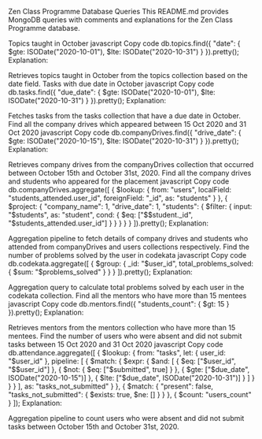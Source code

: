 Zen Class Programme Database Queries
This README.md provides MongoDB queries with comments and explanations for the Zen Class Programme database.

Topics taught in October
javascript
Copy code
db.topics.find({
    "date": { $gte: ISODate("2020-10-01"), $lte: ISODate("2020-10-31") }
}).pretty();
Explanation:

Retrieves topics taught in October from the topics collection based on the date field.
Tasks with due date in October
javascript
Copy code
db.tasks.find({
    "due_date": { $gte: ISODate("2020-10-01"), $lte: ISODate("2020-10-31") }
}).pretty();
Explanation:

Fetches tasks from the tasks collection that have a due date in October.
Find all the company drives which appeared between 15 Oct 2020 and 31 Oct 2020
javascript
Copy code
db.companyDrives.find({
    "drive_date": { $gte: ISODate("2020-10-15"), $lte: ISODate("2020-10-31") }
}).pretty();
Explanation:

Retrieves company drives from the companyDrives collection that occurred between October 15th and October 31st, 2020.
Find all the company drives and students who appeared for the placement
javascript
Copy code
db.companyDrives.aggregate([
    {
        $lookup: {
            from: "users",
            localField: "students_attended.user_id",
            foreignField: "_id",
            as: "students"
        }
    },
    {
        $project: {
            "company_name": 1,
            "drive_date": 1,
            "students": {
                $filter: {
                    input: "$students",
                    as: "student",
                    cond: { $eq: ["$$student._id", "$students_attended.user_id"] }
                }
            }
        }
    }
]).pretty();
Explanation:

Aggregation pipeline to fetch details of company drives and students who attended from companyDrives and users collections respectively.
Find the number of problems solved by the user in codekata
javascript
Copy code
db.codekata.aggregate([
    {
        $group: {
            _id: "$user_id",
            total_problems_solved: { $sum: "$problems_solved" }
        }
    }
]).pretty();
Explanation:

Aggregation query to calculate total problems solved by each user in the codekata collection.
Find all the mentors who have more than 15 mentees
javascript
Copy code
db.mentors.find({
    "students_count": { $gt: 15 }
}).pretty();
Explanation:

Retrieves mentors from the mentors collection who have more than 15 mentees.
Find the number of users who were absent and did not submit tasks between 15 Oct 2020 and 31 Oct 2020
javascript
Copy code
db.attendance.aggregate([
    {
        $lookup: {
            from: "tasks",
            let: { user_id: "$user_id" },
            pipeline: [
                {
                    $match: {
                        $expr: {
                            $and: [
                                { $eq: ["$user_id", "$$user_id"] },
                                { $not: { $eq: ["$submitted", true] } },
                                { $gte: ["$due_date", ISODate("2020-10-15")] },
                                { $lte: ["$due_date", ISODate("2020-10-31")] }
                            ]
                        }
                    }
                }
            ],
            as: "tasks_not_submitted"
        }
    },
    {
        $match: {
            "present": false,
            "tasks_not_submitted": { $exists: true, $ne: [] }
        }
    },
    {
        $count: "users_count"
    }
]);
Explanation:

Aggregation pipeline to count users who were absent and did not submit tasks between October 15th and October 31st, 2020.




